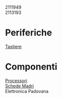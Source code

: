 2111949  
2113193  
# Periferiche
[Tastiere](periferiche/tastiere.md)
# Componenti
[Processori](componenti/processori.md)  
[Schede Madri](componenti/schede_madri.md)  
Elettronica Padovana
